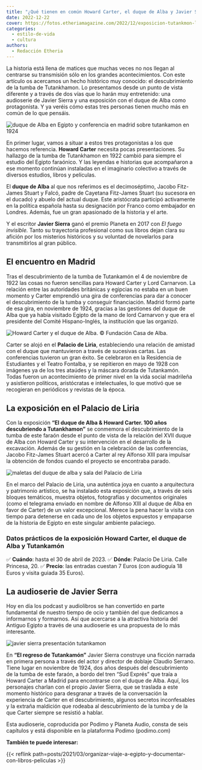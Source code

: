 ```yaml
---
title: "¿Qué tienen en común Howard Carter, el duque de Alba y Javier Sierra?"
date: 2022-12-22
cover: https://fotos.etheriamagazine.com/2022/12/exposicion-tutankmon-liria-cartel.jpg
categories: 
  - estilo-de-vida
  - cultura
authors: 
  - Redacción Etheria
---
```


La historia está llena de matices que muchas veces no nos llegan al centrarse su 
transmisión sólo en los grandes acontecimientos. Con este artículo os acercamos un hecho 
histórico muy conocido: el descubrimiento de la tumba de Tutankhamon. Lo presentamos 
desde un punto de vista diferente y a través de dos vías que lo harán muy entretenido: 
una audioserie de Javier Sierra y una exposición con el duque de Alba como protagonista. 
Y ya veréis cómo estas tres personas tienen mucho más en común de lo que pensáis. 

![duque de Alba en Egipto y conferencia en madrid sobre tutankamon en 1924](https://fotos.etheriamagazine.com/2022/12/Duque-alba-egipto-conferencia.jpg "El XVII Duque de Alba con su hija Cayetana en Egipto y Conferencia de Howard Carter en la Residencia de Estudiantes. © Fundación Casa de Alba.")

En primer lugar, vamos a situar a estos tres protagonistas a los que hacemos referencia. 
**Howard Carter** necesita pocas presentaciones. Su hallazgo de la tumba de Tutankhamon 
en 1922 cambió para siempre el estudio del Egipto faraónico. Y las leyendas e historias 
que acompañaron a ese momento continúan instaladas en el imaginario colectivo a través 
de diversos estudios, libros y películas. 

El **duque de Alba** al que nos referimos es el decimoséptimo, Jacobo Fitz-James Stuart 
y Falcó, padre de Cayetana Fitz-James Stuart (su sucesora en el ducado) y abuelo del 
actual duque. Este aristócrata participó activamente en la política española hasta su 
designación por Franco como embajador en Londres. Además, fue un gran apasionado de la 
historia y el arte. 

Y el escritor **Javier Sierra** ganó el premio Planeta en 2017 con _El fuego invisible._ 
Tanto su trayectoria profesional como sus libros dejan clara su afición por los 
misterios históricos y su voluntad de novelarlos para transmitirlos al gran público. 

## El encuentro en Madrid

Tras el descubrimiento de la tumba de Tutankamón el 4 de noviembre de 1922 las cosas no 
fueron sencillas para Howard Carter y Lord Carnarvon. La relación entre las autoridades 
británicas y egipcias no estaba en un buen momento y Carter emprendió una gira de 
conferencias para dar a conocer el descubrimiento de la tumba y conseguir financiación. 
Madrid formó parte de esa gira, en noviembre de 1924, gracias a las gestiones del duque 
de Alba que ya había visitado Egipto de la mano de lord Carnarvon y que era el 
presidente del Comité Hispano-Inglés, la institución que las organizó. 

![](https://fotos.etheriamagazine.com/2022/12/Portada-Carter-Madrid-La-Esfera.jpg "Howard Carter y el duque de Alba. © Fundación Casa de Alba.")

Carter se alojó en el **Palacio de Liria**, estableciendo una relación de amistad con el 
duque que mantuvieron a través de sucesivas cartas. Las conferencias tuvieron un gran 
éxito. Se celebraron en la Residencia de Estudiantes y el Teatro Fontalba, y se 
repitieron en mayo de 1928 con imágenes ya de los tres ataúdes y la máscara dorada de 
Tutankamón. Todas fueron un acontecimiento de primer nivel en la vida social madrileña y 
asistieron políticos, aristócratas e intelectuales, lo que motivó que se recogieran en 
periódicos y revistas de la época. 

## La exposición en el Palacio de Liria

Con la exposición **“El duque de Alba & Howard Carter. 100 años descubriendo a 
Tutankhamon”** se conmemora el descubrimiento de la tumba de este faraón desde el punto 
de vista de la relación del XVII duque de Alba con Howard Carter y su intervención en el 
desarrollo de la excavación. Además de su gestión en la celebración de las conferencias, 
Jacobo Fitz-James Stuart acercó a Carter al rey Alfonso XIII para impulsar la obtención 
de fondos cuando el proyecto se encontraba parado. 

![maletas del duque de alba y sala del Palacio de Liria](https://fotos.etheriamagazine.com/2022/12/exposicion-tutankamon-liria-salas.jpg "Detalles de la exposición sobre Tutankamón en el Palacio de Liria. © SG")

En el marco del Palacio de Liria, una auténtica joya en cuanto a arquitectura y 
patrimonio artístico, se ha instalado esta exposición que, a través de seis bloques 
temáticos, muestra objetos, fotografías y documentos originales (como el telegrama 
enviado en nombre de Alfonso XIII al duque de Alba en favor de Carter) de un valor 
excepcional. Merece la pena hacer la visita con tiempo para detenerse en cada uno de los 
objetos expuestos y empaparse de la historia de Egipto en este singular ambiente 
palaciego. 

### Datos prácticos de la exposición Howard Carter, el duque de Alba y Tutankamón

✅ **Cuándo**: hasta el 30 de abril de 2023. ✅ **Dónde**: Palacio De Liria. Calle 
Princesa, 20. ✅ **Precio**: las entradas cuestan 7 Euros (con audioguía 18 Euros y 
visita guiada 35 Euros). 

## La audioserie de Javier Serra

Hoy en día los podcast y audiolibros se han convertido en parte fundamental de nuestro 
tiempo de ocio y también del que dedicamos a informarnos y formarnos. Así que acercarse 
a la atractiva historia del Antiguo Egipto a través de una audioserie es una propuesta 
de lo más interesante. 

![javier sierra presentación tutankamon](https://fotos.etheriamagazine.com/2022/12/javier-sierra-presentacion-audioserie.jpg "Javier Sierra presentado su audioserie en la exposición del Palacio de Liria.")

En **“El regreso de Tutankamón”** Javier Sierra construye una ficción narrada en primera 
persona a través del actor y director de doblaje Claudio Serrano. Tiene lugar en 
noviembre de 1924, dos años después del descubrimiento de la tumba de este faraón, a 
bordo del tren “Sud Exprés” que traía a Howard Carter a Madrid para encontrarse con el 
duque de Alba. Aquí, los personajes charlan con el propio Javier Sierra, que se traslada 
a este momento histórico para desgranar a través de la conversación la experiencia de 
Carter en el descubrimiento, algunos secretos inconfesables y la extraña maldición que 
rodeaba al descubrimiento de la tumba y de la que Carter siempre se resistió a hablar. 

Esta audioserie, coproducida por Podimo y Planeta Audio, consta de seis capítulos y está 
disponible en la plataforma Podimo (podimo.com) 

**También te puede interesar:** 

{{< reflink 
path=posts/2021/03/organizar-viaje-a-egipto-y-documentar-con-libros-peliculas >}}
